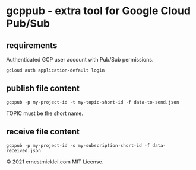 # gcppub - extra tool for Google Cloud Pub/Sub

## requirements

Authenticated GCP user account with Pub/Sub permissions.

    gcloud auth application-default login

## publish file content

    gcppub -p my-project-id -t my-topic-short-id -f data-to-send.json

TOPIC must be the short name.

## receive file content

    gcppub -p my-project-id -s my-subscription-short-id -f data-received.json


&copy; 2021 ernestmicklei.com MIT License.